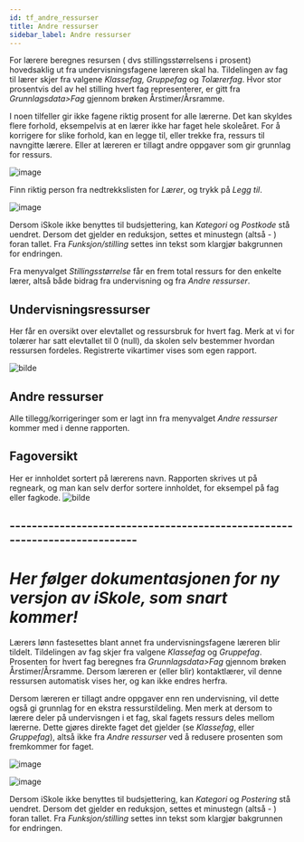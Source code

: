 ```yaml
---
id: tf_andre_ressurser
title: Andre ressurser
sidebar_label: Andre ressurser
---
```


For lærere beregnes resursen ( dvs stillingsstørrelsens i prosent) hovedsaklig ut fra undervisningsfagene læreren skal ha. Tildelingen av fag til lærer skjer fra valgene _Klassefag, Gruppefag_ og _Tolærerfag_. Hvor stor prosentvis del av hel stilling hvert fag representerer, er gitt fra _Grunnlagsdata>Fag_ gjennom brøken Årstimer/Årsramme.

I noen tilfeller gir ikke fagene riktig prosent for alle lærerne. Det kan skyldes flere forhold, eksempelvis at en lærer ikke har faget hele skoleåret. For å korrigere for slike forhold, kan en legge til, eller trekke fra, ressurs til navngitte lærere. Eller at læreren er tillagt andre oppgaver som gir grunnlag for ressurs.

![image](https://user-images.githubusercontent.com/80097133/117817919-61145f00-b268-11eb-80aa-28c4bcc11a45.png)

Finn riktig person fra nedtrekkslisten for _Lærer_, og trykk på _Legg til_. 

![image](https://user-images.githubusercontent.com/80097133/117818627-16471700-b269-11eb-926d-822cf06df1d3.png)

Dersom iSkole ikke benyttes til budsjettering, kan _Kategori_ og _Postkode_ stå uendret. Dersom det gjelder en reduksjon, settes et minustegn (altså - ) foran tallet. Fra _Funksjon/stilling_ settes inn tekst som klargjør bakgrunnen for endringen.

Fra menyvalget _Stillingsstørrelse_ får en frem total ressurs for den enkelte lærer, altså både bidrag fra undervisning og fra _Andre ressurser_.

## Undervisningsressurser
Her får en oversikt over elevtallet og ressursbruk for hvert fag. Merk at vi for tolærer har satt elevtallet til 0 (null), da skolen selv bestemmer hvordan ressursen fordeles. Registrerte vikartimer vises som egen rapport.

![bilde](https://user-images.githubusercontent.com/80097133/195825777-bbf2b5f0-51ef-46a2-84a3-de11f2ddbc20.png)

## Andre ressurser
Alle tillegg/korrigeringer som er lagt inn fra menyvalget _Andre ressurser_ kommer med i denne rapporten.

## Fagoversikt
Her er innholdet sortert på lærerens navn. Rapporten skrives ut på regneark, og man kan selv derfor sortere innholdet, for eksempel på fag eller fagkode.
![bilde](https://user-images.githubusercontent.com/80097133/195842793-3e70ad70-70ed-4ba8-b7ed-cd66b6ef2106.png)



## --------------------------------------------------------------------------
# _Her følger dokumentasjonen for ny versjon av iSkole, som snart kommer!_

Lærers lønn fastesettes blant annet fra undervisningsfagene læreren blir tildelt. Tildelingen av fag skjer fra valgene _Klassefag_ og _Gruppefag_. Prosenten for hvert fag beregnes fra _Grunnlagsdata>Fag_ gjennom brøken Årstimer/Årsramme. Dersom læreren er (eller blir) kontaktlærer, vil denne ressursen automatisk vises her, og kan ikke endres herfra.

Dersom læreren er tillagt andre oppgaver enn ren undervisning, vil dette også gi grunnlag for en ekstra ressurstildeling. 
Men merk at dersom to lærere deler på undervisngen i et fag, skal fagets ressurs deles mellom lærerne. Dette gjøres direkte faget det gjelder (se _Klassefag_, eller _Gruppefag_), altså ikke fra _Andre ressurser_ ved å redusere prosenten som fremkommer for faget.



![image](https://github.com/BarmanHanssen/iskole/assets/80097133/b0dd6f99-9d00-46a4-b024-0db99bcba7d9)


![image](https://github.com/BarmanHanssen/iskole/assets/80097133/59558314-9bc1-44a6-b3d6-95b6ef113a4e)

Dersom iSkole ikke benyttes til budsjettering, kan _Kategori_ og _Postering_ stå uendret. Dersom det gjelder en reduksjon, settes et minustegn (altså - ) foran tallet. Fra _Funksjon/stilling_ settes inn tekst som klargjør bakgrunnen for endringen.



